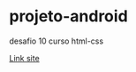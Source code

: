 # projeto-android
 desafio 10 curso html-css

<a href="https://leandrogoliv.github.io/projeto-android/">Link site</a>